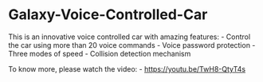 # Galaxy-Voice-Controlled-Car

This is an innovative voice controlled car with amazing features:
	- Control the car using more than 20 voice commands
	- Voice password protection
	- Three modes of speed
	- Collision detection mechanism

To know more, please watch the video:
	- https://youtu.be/TwH8-QtyT4s
